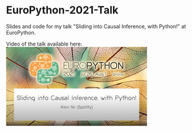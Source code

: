 # EuroPython-2021-Talk
Slides and code for my talk "Sliding into Causal Inference, with Python!" at EuroPython.

Video of the talk available here:
[![Watch the video](EuroPythonCoverSmall.png)](https://www.youtube.com/watch?v=3m4h3ApujGg)

